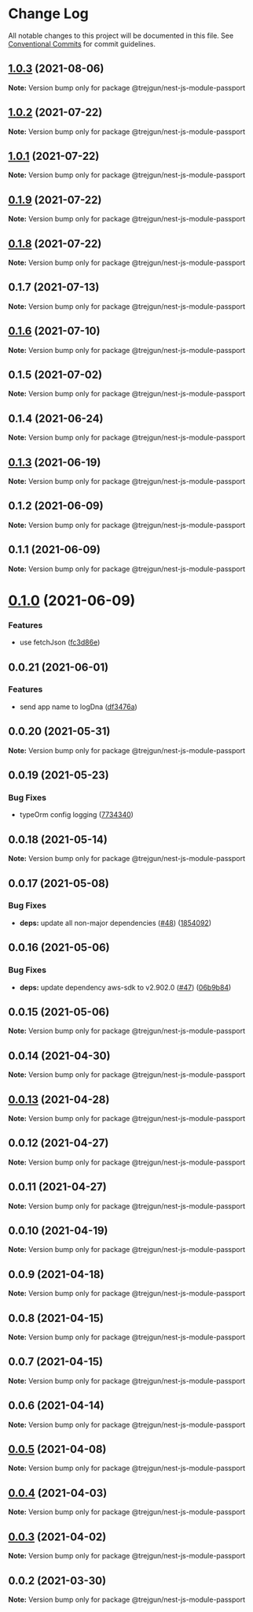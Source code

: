 # Change Log

All notable changes to this project will be documented in this file.
See [Conventional Commits](https://conventionalcommits.org) for commit guidelines.

## [1.0.3](https://github.com/trejgun/common-packages/compare/@trejgun/nest-js-module-passport@1.0.2...@trejgun/nest-js-module-passport@1.0.3) (2021-08-06)

**Note:** Version bump only for package @trejgun/nest-js-module-passport





## [1.0.2](https://github.com/trejgun/common-packages/compare/@trejgun/nest-js-module-passport@1.0.1...@trejgun/nest-js-module-passport@1.0.2) (2021-07-22)

**Note:** Version bump only for package @trejgun/nest-js-module-passport





## [1.0.1](https://github.com/trejgun/common-packages/compare/@trejgun/nest-js-module-passport@0.1.9...@trejgun/nest-js-module-passport@1.0.1) (2021-07-22)

**Note:** Version bump only for package @trejgun/nest-js-module-passport





## [0.1.9](https://github.com/trejgun/common-packages/compare/@trejgun/nest-js-module-passport@0.1.8...@trejgun/nest-js-module-passport@0.1.9) (2021-07-22)

**Note:** Version bump only for package @trejgun/nest-js-module-passport





## [0.1.8](https://github.com/trejgun/common-packages/compare/@trejgun/nest-js-module-passport@0.1.7...@trejgun/nest-js-module-passport@0.1.8) (2021-07-22)

**Note:** Version bump only for package @trejgun/nest-js-module-passport





## 0.1.7 (2021-07-13)

**Note:** Version bump only for package @trejgun/nest-js-module-passport





## [0.1.6](https://github.com/trejgun/common-packages/compare/@trejgun/nest-js-module-passport@0.1.5...@trejgun/nest-js-module-passport@0.1.6) (2021-07-10)

**Note:** Version bump only for package @trejgun/nest-js-module-passport





## 0.1.5 (2021-07-02)

**Note:** Version bump only for package @trejgun/nest-js-module-passport





## 0.1.4 (2021-06-24)

**Note:** Version bump only for package @trejgun/nest-js-module-passport





## [0.1.3](https://github.com/trejgun/common-packages/compare/@trejgun/nest-js-module-passport@0.1.2...@trejgun/nest-js-module-passport@0.1.3) (2021-06-19)

**Note:** Version bump only for package @trejgun/nest-js-module-passport





## 0.1.2 (2021-06-09)

**Note:** Version bump only for package @trejgun/nest-js-module-passport





## 0.1.1 (2021-06-09)

**Note:** Version bump only for package @trejgun/nest-js-module-passport





# [0.1.0](https://github.com/trejgun/common-packages/compare/@trejgun/nest-js-module-passport@0.0.21...@trejgun/nest-js-module-passport@0.1.0) (2021-06-09)


### Features

* use fetchJson ([fc3d86e](https://github.com/trejgun/common-packages/commit/fc3d86e0a27e2cf4387d8706222abae24bde9b16))





## 0.0.21 (2021-06-01)


### Features

* send app name to logDna ([df3476a](https://github.com/trejgun/common-packages/commit/df3476a4a17098fdf80f99cf2400d114cd4e47ad))





## 0.0.20 (2021-05-31)

**Note:** Version bump only for package @trejgun/nest-js-module-passport





## 0.0.19 (2021-05-23)


### Bug Fixes

* typeOrm config logging ([7734340](https://github.com/trejgun/common-packages/commit/77343402c7e0c63d3d19bfc55df29b961f68eaaa))





## 0.0.18 (2021-05-14)

**Note:** Version bump only for package @trejgun/nest-js-module-passport





## 0.0.17 (2021-05-08)


### Bug Fixes

* **deps:** update all non-major dependencies ([#48](https://github.com/trejgun/common-packages/issues/48)) ([1854092](https://github.com/trejgun/common-packages/commit/1854092c4d51e9ec43aa1d75bb43037c21b11630))





## 0.0.16 (2021-05-06)


### Bug Fixes

* **deps:** update dependency aws-sdk to v2.902.0 ([#47](https://github.com/trejgun/common-packages/issues/47)) ([06b9b84](https://github.com/trejgun/common-packages/commit/06b9b845709c6eb67b7e04277f86ecb9bf19fc73))





## 0.0.15 (2021-05-06)

**Note:** Version bump only for package @trejgun/nest-js-module-passport





## 0.0.14 (2021-04-30)

**Note:** Version bump only for package @trejgun/nest-js-module-passport





## [0.0.13](https://github.com/trejgun/common-packages/compare/@trejgun/nest-js-module-passport@0.0.12...@trejgun/nest-js-module-passport@0.0.13) (2021-04-28)

**Note:** Version bump only for package @trejgun/nest-js-module-passport





## 0.0.12 (2021-04-27)

**Note:** Version bump only for package @trejgun/nest-js-module-passport





## 0.0.11 (2021-04-27)

**Note:** Version bump only for package @trejgun/nest-js-module-passport





## 0.0.10 (2021-04-19)

**Note:** Version bump only for package @trejgun/nest-js-module-passport





## 0.0.9 (2021-04-18)

**Note:** Version bump only for package @trejgun/nest-js-module-passport





## 0.0.8 (2021-04-15)

**Note:** Version bump only for package @trejgun/nest-js-module-passport





## 0.0.7 (2021-04-15)

**Note:** Version bump only for package @trejgun/nest-js-module-passport





## 0.0.6 (2021-04-14)

**Note:** Version bump only for package @trejgun/nest-js-module-passport





## [0.0.5](https://github.com/trejgun/common-packages/compare/@trejgun/nest-js-module-passport@0.0.4...@trejgun/nest-js-module-passport@0.0.5) (2021-04-08)

**Note:** Version bump only for package @trejgun/nest-js-module-passport





## [0.0.4](https://github.com/trejgun/common-packages/compare/@trejgun/nest-js-module-passport@0.0.3...@trejgun/nest-js-module-passport@0.0.4) (2021-04-03)

**Note:** Version bump only for package @trejgun/nest-js-module-passport





## [0.0.3](https://github.com/trejgun/common-packages/compare/@trejgun/nest-js-module-passport@0.0.2...@trejgun/nest-js-module-passport@0.0.3) (2021-04-02)

**Note:** Version bump only for package @trejgun/nest-js-module-passport





## 0.0.2 (2021-03-30)

**Note:** Version bump only for package @trejgun/nest-js-module-passport
